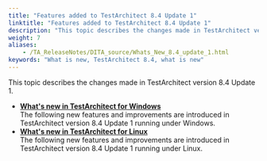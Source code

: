 ```yaml
--- 
title: "Features added to TestArchitect 8.4 Update 1"
linktitle: "Features added to TestArchitect 8.4 Update 1"
description: "This topic describes the changes made in TestArchitect version 8.4 Update 1."
weight: 7
aliases: 
    - /TA_ReleaseNotes/DITA_source/Whats_New_8.4_update_1.html
keywords: "What is new, TestArchitect 8.4, what is new"
---
```


This topic describes the changes made in TestArchitect version 8.4 Update 1.

-   **[What's new in TestArchitect for Windows](/TA_ReleaseNotes/DITA_source/Whats_New_Windows_8.4_update_1.html)**  
The following new features and improvements are introduced in TestArchitect version 8.4 Update 1 running under Windows.
-   **[What's new in TestArchitect for Linux](/TA_ReleaseNotes/DITA_source/Whats_New_Linux_8.4_update_1.html)**  
The following new features and improvements are introduced in TestArchitect version 8.4 Update 1 running under Linux.




